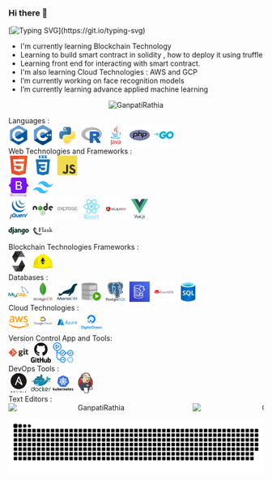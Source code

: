 ### Hi there 👋

[![Typing SVG](https://readme-typing-svg.herokuapp.com/?font=Fira+Code&pause=1000&color=53F7AEC5&width=435&height=29&lines=I+am+Ganpati+Rathia+;I+am+a+Java+Developer;I+am+a+Python+Developer;)](https://git.io/typing-svg)

<!--
<div id="header" align="center">
  <img src="https://media.giphy.com/media/v1.Y2lkPTc5MGI3NjExYzI5NGY5NzE3ODJlYTc3ZTJmZjQ4N2QwNzQxNmNmY2Q4YzEyNzYxNSZlcD12MV9pbnRlcm5hbF9naWZzX2dpZklkJmN0PWc/zOvBKUUEERdNm/giphy.gif" width="100"/>
</div>
-->
<!--https://img.shields.io/badge/ Use this link to add Social links-->
<!--
<div id="badges" align="center"> 
  <a href="https://www.linkedin.com/in/ganpati-rathia-96a7b39b/">
    <img src="https://img.shields.io/badge/LinkedIn-blue?style=for-the-badge&logo=linkedin&logoColor=white" alt="LinkedIn Badge"/>
  </a>
  <a href="https://twitter.com/ganpati_rathia">
    <img src="https://img.shields.io/badge/Twitter-blue?style=for-the-badge&logo=twitter&logoColor=white" alt="Twitter Badge"/>
  </a>
</div>
-->
-  I'm currently learning Blockchain Technology 
-  Learning to build smart contract in solidity , how to deploy it using truffle 
-  Learning front end for interacting with smart contract.
-  I'm also learning Cloud Technologies : AWS and GCP 
-  I’m currently working on face recognition models
-  I’m currently learning advance applied machine learning

<div>
  <p align="center"> <img src="https://komarev.com/ghpvc/?username=GanpatiRathia&label=Profile%20views&color=0e75b6&style=flat" alt="GanpatiRathia" /> </p>
</div>

<div>
  <div> Languages : <br>
    <img src="https://github.com/devicons/devicon/blob/master/icons/c/c-original.svg" title="C" alt="C" width="40" height="40"/>&nbsp;
    <img src="https://github.com/devicons/devicon/blob/master/icons/cplusplus/cplusplus-original.svg" title="C++" alt="C++" width="40" height="40"/>&nbsp;
    <img src="https://github.com/devicons/devicon/blob/master/icons/python/python-original.svg" title="Python" alt="Python" width="40" height="40"/>&nbsp;
    <img src="https://github.com/devicons/devicon/blob/master/icons/r/r-original.svg" title="R" alt="R" width="40" height="40"/>&nbsp;
    <img src="https://github.com/devicons/devicon/blob/master/icons/java/java-original-wordmark.svg" title="Java" alt="Java" width="40" height="40"/>&nbsp;
    <img src="https://github.com/devicons/devicon/blob/master/icons/php/php-original.svg" title="Php" alt="Php" width="40" height="40"/>&nbsp;
    <img src="https://github.com/devicons/devicon/blob/master/icons/go/go-original-wordmark.svg" title="Go" alt="Go" width="40" height="40"/>&nbsp;
  </div>
  <div> Web Technologies and Frameworks : <br>
    <img src="https://github.com/devicons/devicon/blob/master/icons/html5/html5-original.svg" title="HTML5" alt="HTML" width="40" height="40"/>&nbsp;
    <img src="https://github.com/devicons/devicon/blob/master/icons/css3/css3-plain-wordmark.svg"  title="CSS3" alt="CSS" width="40" height="40"/>&nbsp;
    <img src="https://github.com/devicons/devicon/blob/master/icons/javascript/javascript-original.svg" title="JavaScript" alt="JavaScript" width="40" height="40"/>&nbsp;
    <br>
    <img src="https://github.com/devicons/devicon/blob/master/icons/bootstrap/bootstrap-original-wordmark.svg" title="Bootstrap" alt="Bootstrap" width="40" height="40"/>&nbsp;
    <img src="https://github.com/devicons/devicon/blob/master/icons/tailwindcss/tailwindcss-original.svg" title="TailwindCSS" alt="TailwindCSS" width="40" height="40"/>&nbsp;
    <br>
    <img src="https://github.com/devicons/devicon/blob/master/icons/jquery/jquery-plain-wordmark.svg" title="JQuery" alt="JQuery" width="40" height="40"/>&nbsp;
    <img src="https://github.com/devicons/devicon/blob/master/icons/nodejs/nodejs-original-wordmark.svg" title="NodeJS" alt="NodeJS" width="40" height="40"/>&nbsp;
    <img src="https://github.com/devicons/devicon/blob/master/icons/express/express-original-wordmark.svg" title="ExpressJS" alt="ExpressJS" width="40" height="40"/>&nbsp;
    <img src="https://github.com/devicons/devicon/blob/master/icons/react/react-original-wordmark.svg" title="React" alt="React" width="40" height="40"/>&nbsp;
    <img src="https://github.com/devicons/devicon/blob/master/icons/angularjs/angularjs-original-wordmark.svg" title="AngularJS" alt="AngularJS" width="40" height="40"/>&nbsp;
    <img src="https://github.com/devicons/devicon/blob/master/icons/vuejs/vuejs-original-wordmark.svg" title="VueJS" alt="VueJS" width="40" height="40"/>&nbsp;
    <br>
    <img src="https://github.com/devicons/devicon/blob/master/icons/django/django-plain-wordmark.svg" title="Django" alt="Django" width="40" height="40"/>&nbsp;
    <img src="https://github.com/devicons/devicon/blob/master/icons/flask/flask-original-wordmark.svg" title="Flask" alt="Flask" width="40" height="40"/>&nbsp;
    <!--
    <img src="https://github.com/devicons/devicon/blob/master/icons/spring/spring-original-wordmark.svg" title="Spring" alt="Spring" width="40" height="40"/>&nbsp;
    <img src="https://github.com/devicons/devicon/blob/master/icons/firebase/firebase-plain-wordmark.svg" title="Firebase" alt="Firebase" width="40" height="40"/>&nbsp;
    -->
  </div>
  <div> Blockchain Technologies Frameworks : <br>
    <img src="https://github.com/devicons/devicon/blob/master/icons/solidity/solidity-original.svg" title="Solidity" alt="Solidity" width="40" height="40"/>&nbsp;
    <img src="https://github.com/devicons/devicon/blob/master/icons/hardhat/hardhat-original.svg" title="Hardhat" alt="Hardhat" width="40" height="40"/>&nbsp;
  </div>
  <div> Databases : <br>
    <img src="https://github.com/devicons/devicon/blob/master/icons/mysql/mysql-original-wordmark.svg" title="MySQL"  alt="MySQL" width="40" height="40"/>&nbsp;
    <img src="https://github.com/devicons/devicon/blob/master/icons/mongodb/mongodb-original-wordmark.svg" title="MongoDB"  alt="MongoDB" width="40" height="40"/>&nbsp;
    <img src="https://github.com/devicons/devicon/blob/master/icons/mariadb/mariadb-original-wordmark.svg" title="MariaDB"  alt="MariaDB" width="40" height="40"/>&nbsp;
    <img src="https://github.com/devicons/devicon/blob/master/icons/sqldeveloper/sqldeveloper-original.svg" title="SQLDeveloper"  alt="SQLDeveloper" width="40" height="40"/>&nbsp;
    <img src="https://github.com/devicons/devicon/blob/master/icons/postgresql/postgresql-original-wordmark.svg" title="PostgreSQL"  alt="PostgreSQL" width="40" height="40"/>&nbsp;
    <img src="https://github.com/devicons/devicon/blob/master/icons/dynamodb/dynamodb-original.svg" title="DynamoDB"  alt="DynamoDB" width="40" height="40"/>&nbsp;
    <img src="https://github.com/devicons/devicon/blob/master/icons/couchdb/couchdb-original-wordmark.svg" title="CouchDB"  alt="CouchDB" width="40" height="40"/>&nbsp;
    <img src="https://github.com/devicons/devicon/blob/master/icons/azuresqldatabase/azuresqldatabase-original.svg" title="AzureSQLDB"  alt="AzureSQLDB" width="40" height="40"/>&nbsp;
  </div>
  <div>Cloud Technologies : <br>
    <img src="https://github.com/devicons/devicon/blob/master/icons/amazonwebservices/amazonwebservices-plain-wordmark.svg" title="AWS" alt="AWS" width="40" height="40"/>&nbsp;
    <img src="https://github.com/devicons/devicon/blob/master/icons/googlecloud/googlecloud-original-wordmark.svg" title="GCP" alt="GCP" width="40" height="40"/>&nbsp;
    <img src="https://github.com/devicons/devicon/blob/master/icons/azure/azure-original-wordmark.svg" title="Azure" alt="Azure" width="40" height="40"/>&nbsp;
    <img src="https://github.com/devicons/devicon/blob/master/icons/digitalocean/digitalocean-original-wordmark.svg" title="DigitalOcean" alt="DigitalOcean" width="40" height="40"/>&nbsp;
  </div>
  <div>Version Control App and Tools: <br>
    <img src="https://github.com/devicons/devicon/blob/master/icons/git/git-original-wordmark.svg" title="Git" alt="Git" width="40" height="40"/>
    <img src="https://github.com/devicons/devicon/blob/master/icons/github/github-original-wordmark.svg" title="GitHub" alt="GitHub" width="40" height="40"/>
    <img src="https://github.com/devicons/devicon/blob/master/icons/githubactions/githubactions-original.svg" title="GitHubActions" alt="GitHubActions" width="40" height="40"/>
  </div>
  <div>DevOps Tools : <br>
    <img src="https://github.com/devicons/devicon/blob/master/icons/ansible/ansible-original-wordmark.svg" title="Ansible" alt="Ansible" width="40" height="40"/>
    <img src="https://github.com/devicons/devicon/blob/master/icons/docker/docker-original-wordmark.svg" title="Docker" alt="Docker" width="40" height="40"/>
    <img src="https://github.com/devicons/devicon/blob/master/icons/kubernetes/kubernetes-original-wordmark.svg" title="Kubernetes" alt="Kubernetes" width="40" height="40"/>
    <img src="https://github.com/devicons/devicon/blob/master/icons/jenkins/jenkins-original.svg" title="Jenkins" alt="Jenkins" width="40" height="40"/>
  </div>
  <div>Text Editors : <br>
    <div></div>
  </div>
  <div></div>
  <div></div>
  <div></div>
  
  <!--
  https://github.com/devicons/devicon/blob/master/icons/putty/putty-original.svg

https://github.com/devicons/devicon/blob/master/icons/android/android-original.svg
https://github.com/devicons/devicon/blob/master/icons/androidstudio/androidstudio-original.svg

https://github.com/devicons/devicon/blob/master/icons/apache/apache-original-wordmark.svg
https://github.com/devicons/devicon/blob/master/icons/apachekafka/apachekafka-original-wordmark.svg
https://github.com/devicons/devicon/blob/master/icons/apachespark/apachespark-original-wordmark.svg
https://github.com/devicons/devicon/blob/master/icons/arduino/arduino-original-wordmark.svg



https://github.com/devicons/devicon/blob/master/icons/bash/bash-original.svg


https://github.com/devicons/devicon/blob/master/icons/canva/canva-original.svg
https://github.com/devicons/devicon/blob/master/icons/cassandra/cassandra-original-wordmark.svg
https://github.com/devicons/devicon/blob/master/icons/cloudflare/cloudflare-original-wordmark.svg
https://github.com/devicons/devicon/blob/master/icons/debian/debian-original-wordmark.svg




https://github.com/devicons/devicon/blob/master/icons/eclipse/eclipse-original-wordmark.svg
https://github.com/devicons/devicon/blob/master/icons/elasticsearch/elasticsearch-original-wordmark.svg
https://github.com/devicons/devicon/blob/master/icons/emacs/emacs-original.svg

https://github.com/devicons/devicon/blob/master/icons/anaconda/anaconda-original-wordmark.svg

https://github.com/devicons/devicon/blob/master/icons/fastapi/fastapi-original-wordmark.svg
https://github.com/devicons/devicon/blob/master/icons/firebase/firebase-original-wordmark.svg

https://github.com/devicons/devicon/blob/master/icons/flutter/flutter-original.svg\
https://github.com/devicons/devicon/blob/master/icons/gatsby/gatsby-original-wordmark.svg\

https://github.com/devicons/devicon/blob/master/icons/gradle/gradle-original-wordmark.svg\
https://github.com/devicons/devicon/blob/master/icons/graphql/graphql-plain-wordmark.svg\
https://github.com/devicons/devicon/blob/master/icons/groovy/groovy-original.svg\
https://github.com/devicons/devicon/blob/master/icons/hadoop/hadoop-original-wordmark.svg\
https://github.com/devicons/devicon/blob/master/icons/heroku/heroku-original-wordmark.svg\
https://github.com/devicons/devicon/blob/master/icons/homebrew/homebrew-original-wordmark.svg\

https://github.com/devicons/devicon/blob/master/icons/hibernate/hibernate-original-wordmark.svg\

https://github.com/devicons/devicon/blob/master/icons/atom/atom-original-wordmark.svg\
https://github.com/devicons/devicon/blob/master/icons/intellij/intellij-original.svg\

https://github.com/devicons/devicon/blob/master/icons/jira/jira-original-wordmark.svg\
https://github.com/devicons/devicon/blob/master/icons/json/json-original.svg\
https://github.com/devicons/devicon/blob/master/icons/junit/junit-line-wordmark.svg\
https://github.com/devicons/devicon/blob/master/icons/jupyter/jupyter-original-wordmark.svg\
https://github.com/devicons/devicon/blob/master/icons/kaggle/kaggle-original-wordmark.svg\
https://github.com/devicons/devicon/blob/master/icons/keras/keras-original-wordmark.svg\

https://github.com/devicons/devicon/blob/master/icons/laravel/laravel-original-wordmark.svg\
https://github.com/devicons/devicon/blob/master/icons/latex/latex-original.svg\
https://github.com/devicons/devicon/blob/master/icons/linux/linux-original.svg
https://github.com/devicons/devicon/blob/master/icons/materializecss/materializecss-original.svg\
https://github.com/devicons/devicon/blob/master/icons/materialui/materialui-original.svg\
https://github.com/devicons/devicon/blob/master/icons/matlab/matlab-original.svg\
https://github.com/devicons/devicon/blob/master/icons/matplotlib/matplotlib-original-wordmark.svg\
https://github.com/devicons/devicon/blob/master/icons/maven/maven-original-wordmark.svg\


https://github.com/devicons/devicon/blob/master/icons/mongoose/mongoose-original-wordmark.svg\
https://github.com/devicons/devicon/blob/master/icons/neovim/neovim-original-wordmark.svg\
https://github.com/devicons/devicon/blob/master/icons/nestjs/nestjs-original-wordmark.svg\
https://github.com/devicons/devicon/blob/master/icons/netlify/netlify-original-wordmark.svg\
https://github.com/devicons/devicon/blob/master/icons/nextjs/nextjs-original-wordmark.svg\
https://github.com/devicons/devicon/blob/master/icons/nginx/nginx-original.svg\
https://github.com/devicons/devicon/blob/master/icons/npm/npm-original-wordmark.svg\
https://github.com/devicons/devicon/blob/master/icons/numpy/numpy-original-wordmark.svg\
https://github.com/devicons/devicon/blob/master/icons/openapi/openapi-original-wordmark.svg\
https://github.com/devicons/devicon/blob/master/icons/opencv/opencv-original-wordmark.svg\
https://github.com/devicons/devicon/blob/master/icons/oracle/oracle-original.svg\
https://github.com/devicons/devicon/blob/master/icons/pandas/pandas-original-wordmark.svg\
https://github.com/devicons/devicon/blob/master/icons/plotly/plotly-original-wordmark.svg

https://github.com/devicons/devicon/blob/master/icons/pycharm/pycharm-original-wordmark.svg\
https://github.com/devicons/devicon/blob/master/icons/pytorch/pytorch-original-wordmark.svg\
https://github.com/devicons/devicon/blob/master/icons/raspberrypi/raspberrypi-original-wordmark.svg\
https://github.com/devicons/devicon/blob/master/icons/redhat/redhat-original-wordmark.svg\
https://github.com/devicons/devicon/blob/master/icons/redis/redis-original-wordmark.svg\
https://github.com/devicons/devicon/blob/master/icons/rstudio/rstudio-original.svg\
https://github.com/devicons/devicon/blob/master/icons/salesforce/salesforce-original.svg\
https://github.com/devicons/devicon/blob/master/icons/scikitlearn/scikitlearn-original.svg\
https://github.com/devicons/devicon/blob/master/icons/selenium/selenium-original.svg\

https://github.com/devicons/devicon/blob/master/icons/sqlite/sqlite-original-wordmark.svg\
https://github.com/devicons/devicon/blob/master/icons/ssh/ssh-original-wordmark.svg\
https://github.com/devicons/devicon/blob/master/icons/svelte/svelte-original-wordmark.svg\
https://github.com/devicons/devicon/blob/master/icons/swagger/swagger-original-wordmark.svg\
https://github.com/devicons/devicon/blob/master/icons/tensorflow/tensorflow-original-wordmark.svg\
https://github.com/devicons/devicon/blob/master/icons/terraform/terraform-original-wordmark.svg\
https://github.com/devicons/devicon/blob/master/icons/threejs/threejs-original-wordmark.svg\
https://github.com/devicons/devicon/blob/master/icons/tomcat/tomcat-original-wordmark.svg\
https://github.com/devicons/devicon/blob/master/icons/tortoisegit/tortoisegit-original.svg\
https://github.com/devicons/devicon/blob/master/icons/typescript/typescript-original.svg\
https://github.com/devicons/devicon/blob/master/icons/ubuntu/ubuntu-original-wordmark.svg\
https://github.com/devicons/devicon/blob/master/icons/unix/unix-original.svg\
https://github.com/devicons/devicon/blob/master/icons/v8/v8-original.svg\
https://github.com/devicons/devicon/blob/master/icons/vercel/vercel-original-wordmark.svg\
https://github.com/devicons/devicon/blob/master/icons/vim/vim-original.svg\
https://github.com/devicons/devicon/blob/master/icons/visualstudio/visualstudio-original.svg\

https://github.com/devicons/devicon/blob/master/icons/vite/vite-original-wordmark.svg\
https://github.com/devicons/devicon/blob/master/icons/vyper/vyper-original-wordmark.svg\
https://github.com/devicons/devicon/blob/master/icons/webpack/webpack-original-wordmark.svg\
https://github.com/devicons/devicon/blob/master/icons/yarn/yarn-original-wordmark.svg
https://github.com/devicons/devicon/blob/master/icons/zig/zig-original-wordmark.svg
https://github.com/devicons/devicon/blob/master/icons/yaml/yaml-original.svg
https://github.com/devicons/devicon/blob/master/icons/xml/xml-original.svg
https://github.com/devicons/devicon/blob/master/icons/thealgorithms/thealgorithms-original-wordmark.svg
  -->
</div>

<div style="text-align: center; white-space: nowrap; overflow-x: auto;">
    <img src="https://github-readme-stats.vercel.app/api?username=GanpatiRathia&show_icons=true&locale=en" alt="GanpatiRathia" style="display: inline-block; width: 350px; height: auto; margin-right: 10px;">
    <img src="https://github-readme-stats.vercel.app/api/top-langs?username=GanpatiRathia&show_icons=true&locale=en&layout=compact" alt="GanpatiRathia" style="display: inline-block; width: 350px; height: auto; margin-right: 10px;">
    <img src="https://streak-stats.demolab.com/?user=GanpatiRathia" alt="git stats" style="display: inline-block; width: 350px; height: auto;">
</div>

![Snake animation](https://github.com/JeffersonRPM/JeffersonRPM/blob/output/github-contribution-grid-snake.svg)

